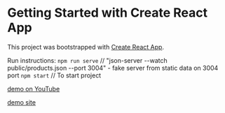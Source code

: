 # Getting Started with Create React App

This project was bootstrapped with [Create React App](https://github.com/facebook/create-react-app).

Run instructions:
`npm run serve` // "json-server --watch public/products.json --port 3004" - fake server from static data on 3004 port
`npm start` // To start project

[demo on YouTube](https://youtu.be/XaEmGMOEFeE)

[demo site](https://abdullaazadov.github.io/tech-mart)
